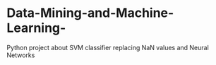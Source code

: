 # Data-Mining-and-Machine-Learning-
Python project about SVM classifier replacing NaN values and Neural Networks
